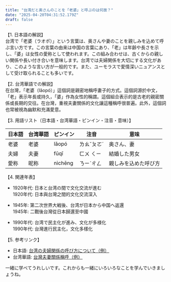 ```yaml
---
title: "台湾だと奥さんのことを「老婆」と呼ぶのは何故？"
date: "2025-04-20T04:31:52.179Z"
draft: false
---
```


【1. 日本語の解説】  
台湾で「老婆（ラオポ）」という言葉は、奥さんや妻のことを親しみを込めて呼ぶ言い方です。この言葉の由来は中国の言葉にあり、「老」は年齢や長さを示し、「婆」は女性の愛称として使われます。この組み合わせは、古くからの親しい関係や長い付き合いを意味します。台湾では夫婦関係を大切にする文化があり、このような言い方が一般的です。また、ユーモラスで愛情深いニュアンスとして受け取られることも多いです。

【2. 台湾華語での解説】  
在台灣，「老婆（lǎopó）」這個詞是親密地稱呼妻子的方式。這個詞源於中文，「老」表示年長或持久，「婆」作為女性的稱謂。這個組合表示的是古老的親密關係或長期的交往。在台灣，重視夫妻關係的文化讓這種稱呼很普遍。此外，這個詞也常被視為幽默和充滿愛意。

【3. 用語リスト（日本語・台湾華語・ピンイン・注音・意味）】  

| 日本語 | 台湾華語 | ピンイン | 注音 | 意味 |
|---|---|---|---|---|
| 老婆 | 老婆 | lǎopó | ㄌㄠˇㄆㄛˊ | 奥さん、妻 |
| 夫婦 | 夫妻 | fūqī | ㄈㄨ ㄑㄧ | 結婚した男女 |
| 愛称 | 昵称 | nìchēng | ㄋㄧˋㄔㄥ | 親しみを込めた呼び方 |

【4. 関連年表】  

- 1920年代: 日本と台湾の間で文化交流が進む  
  1920年代: 日本與台灣之間的文化交流深入  

- 1945年: 第二次世界大戦後、台湾が日本から中国へ返還  
  1945年: 二戰後台灣從日本歸還至中國  

- 1990年代: 台湾で民主化が進み、文化が多様化  
  1990年代: 台灣進行民主化，文化多樣化  

【5. 参考リンク】  

- 日本語: [台湾の夫婦関係の呼び方について（例）](https://example.com/japaneselink)  
- 台湾華語: [台灣夫妻關係稱呼（例）](https://example.com/mandarinlink)  

一緒に学べてうれしいです。これからも一緒にいろいろなことを学んでいきましょうね。